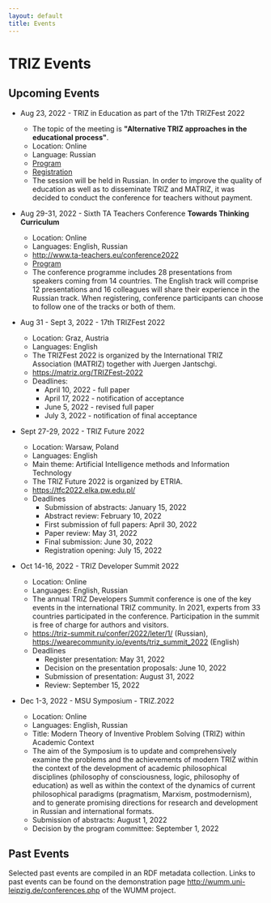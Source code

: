 ```yaml
---
layout: default
title: Events
---
```


# TRIZ Events

## Upcoming Events

* Aug 23, 2022 - TRIZ in Education as part of the 17th TRIZFest 2022
  - The topic of the meeting is
    __"Alternative TRIZ approaches in the educational process"__.
  - Location: Online
  - Language: Russian
  - [Program](https://docs.google.com/document/d/1b3FQOCfgvYPxow7P2mDaqd8yKtgi3BNz)
  - [Registration](https://docs.google.com/forms/d/e/1FAIpQLSekGtZgrv3pmWFfgk9bjviIUPX_tmX7iq2gXlQc-_D2saeOgw/viewform)
  - The session will be held in Russian. In order to improve the quality of
    education as well as to disseminate TRIZ and MATRIZ, it was decided to
    conduct the conference for teachers without payment.
    
* Aug 29-31, 2022 - Sixth TA Teachers Conference __Towards Thinking Curriculum__
  - Location: Online
  - Languages: English, Russian
  - <http://www.ta-teachers.eu/conference2022>
  - [Program](http://www.ta-teachers.eu/conference2022/programme.html)
  - The conference programme includes 28 presentations from speakers coming
    from 14 countries. The English track will comprise 12 presentations and 16
    colleagues will share their experience in the Russian track. When
    registering, conference participants can choose to follow one of the
    tracks or both of them.
  
* Aug 31 - Sept 3, 2022 - 17th TRIZFest 2022
  - Location: Graz, Austria
  - Languages: English
  - The TRIZFest 2022 is organized by the International TRIZ Association
    (MATRIZ) together with Juergen Jantschgi.
  - <https://matriz.org/TRIZFest-2022>
  - Deadlines:
    - April 10, 2022 - full paper
    - April 17, 2022 - notification of acceptance
    - June 5, 2022 - revised full paper
    - July 3, 2022 - notification of final acceptance

* Sept 27-29, 2022 - TRIZ Future 2022
  - Location: Warsaw, Poland
  - Languages: English
  - Main theme: Artificial Intelligence methods and Information Technology
  - The TRIZ Future 2022 is organized by ETRIA.
  - <https://tfc2022.elka.pw.edu.pl/>
  - Deadlines  
    - Submission of abstracts: January 15, 2022
    - Abstract review: February 10, 2022
    - First submission of full papers: April 30, 2022
    - Paper review: May 31, 2022
    - Final submission: June 30, 2022
    - Registration opening: July 15, 2022

* Oct 14-16, 2022 - TRIZ Developer Summit 2022
  - Location: Online
  - Languages: English, Russian
  - The annual TRIZ Developers Summit conference is one of the key events in
    the international TRIZ community. In 2021, experts from 33 countries
    participated in the conference. Participation in the summit is free of
    charge for authors and visitors.
  - <https://triz-summit.ru/confer/2022/leter/1/> (Russian),
    <https://wearecommunity.io/events/triz_summit_2022> (English)
  - Deadlines  
    - Register presentation: May 31, 2022
    - Decision on the presentation proposals: June 10, 2022
    - Submission of presentation: August 31, 2022
    - Review: September 15, 2022

* Dec 1-3, 2022 - MSU Symposium - TRIZ.2022
  - Location: Online
  - Languages: English, Russian
  - Title: Modern Theory of Inventive Problem Solving (TRIZ) within Academic
    Context
  - The aim of the Symposium is to update and comprehensively examine the
    problems and the achievements of modern TRIZ within the context of the
    development of academic philosophical disciplines (philosophy of
    consciousness, logic, philosophy of education) as well as within the
    context of the dynamics of current philosophical paradigms (pragmatism,
    Marxism, postmodernism), and to generate promising directions for research
    and development in Russian and international formats.
  - Submission of abstracts: August 1, 2022
  - Decision by the program committee: September 1, 2022

## Past Events

Selected past events are compiled in an RDF metadata collection.  Links to
past events can be found on the demonstration page
<http://wumm.uni-leipzig.de/conferences.php> of the WUMM project.

